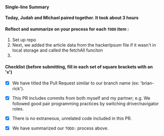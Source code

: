 #### Single-line Summary
**Today, Judah and MIchael paired together. It took about 3 hours**

#### Reflect and summarize on your process for each `TODO` item :  
  1. Set up repo
  2. Next, we added the article data from the hackerIpsum file if it wasn't in local storage and called the fetchAll funciton 
  3. 

#### Checklist (before submitting, fill in each set of square brackets with an 'x')
- [x] We have titled the Pull Request similar to our branch name (ex: 'brian-rick'). 
- [x] This PR includes commits from both myself and my partner; e.g. We followed good pair programming practices by switching driver/navigator roles.
- [x] There is no extraneous, unrelated code included in this PR.
- [x] We have summarized our `TODO:` process above.



